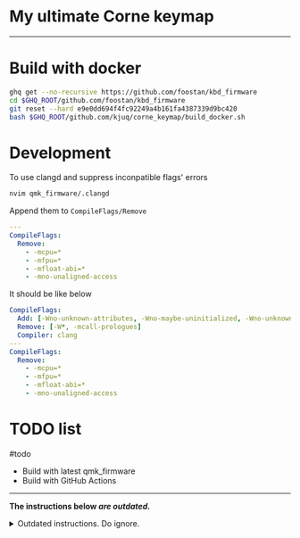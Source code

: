 # My ultimate Corne keymap

---

# Build with docker

```bash
ghq get --no-recursive https://github.com/foostan/kbd_firmware
cd $GHQ_ROOT/github.com/foostan/kbd_firmware
git reset --hard e9e0dd694f4fc92249a4b161fa4387339d9bc420
bash $GHQ_ROOT/github.com/kjuq/corne_keymap/build_docker.sh
```

# Development

To use clangd and suppress inconpatible flags' errors

```bash
nvim qmk_firmware/.clangd
```

Append them to `CompileFlags/Remove`

```yaml
---
CompileFlags:
  Remove:
    - -mcpu=*
    - -mfpu=*
    - -mfloat-abi=*
    - -mno-unaligned-access
```

It should be like below

```yaml
CompileFlags:
  Add: [-Wno-unknown-attributes, -Wno-maybe-uninitialized, -Wno-unknown-warning-option]
  Remove: [-W*, -mcall-prologues]
  Compiler: clang
---
CompileFlags:
  Remove:
    - -mcpu=*
    - -mfpu=*
    - -mfloat-abi=*
    - -mno-unaligned-access
```

# TODO list

#todo

- Build with latest qmk_firmware
- Build with GitHub Actions

---

**The instructions below *are outdated.***

<details>
	<summary>Outdated instructions. Do ignore.</summary>

## Usage (`foostan/kbd_firmware`)

Clone `foostan/kbd_firmware`

```sh
git clone --recursive https://github.com/foostan/kbd_firmware
```

Clone this repository

```sh
cd kbd_firmware/keyboards/crkbd/qmk/qmk_firmware/keymaps
git clone https://github.com/kjuq/corne_keymap
```

Build

```sh
cd corne_keymap
./build.sh
```

## Usage (`qmk/qmk_firmware`)

Clone `qmk/qmk_firmware` first

```bash
git clone --recursive https://github.com/qmk/qmk_firmware
```

Then clone `foostan/kdb_firmware`

```bash
git clone --recursive https://github.com/foostan/kbd_firmware
```

Copy components in `kbd_firmware` to `qmk_firmware`

```bash
cd qmk_firmware/keyboards
mkdir crkbd
cd crkbd
cp -r kbd_firmware/keyboards/crkbd/qmk/qmk_firmware/* .
```

Clone this repository

```bash
cd qmk_firmware/keyboards/crkbd/keymaps
git clone https://github.com/kjuq/corne_keymap
```

Build

```bash
./build_qmk.sh
```
